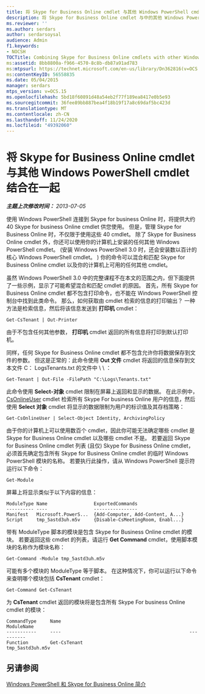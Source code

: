 ```yaml
---
title: 将 Skype for Business Online cmdlet 与其他 Windows PowerShell cmdlet 结合在一起
description: 将 Skype for Business Online cmdlet 与中的其他 Windows PowerShell cmdlet 结合在一起。
ms.reviewer: ''
ms.author: serdars
author: serdarsoysal
audience: Admin
f1.keywords:
- NOCSH
TOCTitle: Combining Skype for Business Online cmdlets with other Windows PowerShell cmdlets
ms:assetid: 8bb8800a-f966-4570-8c8b-db87a91ad783
ms:mtpsurl: https://technet.microsoft.com/en-us/library/Dn362816(v=OCS.15)
ms:contentKeyID: 56558835
ms.date: 05/04/2015
manager: serdars
mtps_version: v=OCS.15
ms.openlocfilehash: 5bd18f60891d48a54eb2f77f189ea8417e0b5e93
ms.sourcegitcommit: 36fee89bb887bea4f18b19f17a8c69daf5bc423d
ms.translationtype: MT
ms.contentlocale: zh-CN
ms.lasthandoff: 11/24/2020
ms.locfileid: "49392060"
---
```

# <a name="combining-skype-for-business-online-cmdlets-with-other-windows-powershell-cmdlets-in"></a>将 Skype for Business Online cmdlet 与其他 Windows PowerShell cmdlet 结合在一起

<div data-xmlns="http://www.w3.org/1999/xhtml">

<div class="topic" data-xmlns="http://www.w3.org/1999/xhtml" data-msxsl="urn:schemas-microsoft-com:xslt" data-cs="https://msdn.microsoft.com/">

<div data-asp="https://msdn2.microsoft.com/asp">



</div>

<div id="mainSection">

<div id="mainBody">

<span> </span>

_**主题上次修改时间：** 2013-07-05_

使用 Windows PowerShell 连接到 Skype for business Online 时，将提供大约 40 Skype for business Online cmdlet 供您使用。 但是，管理 Skype for Business Online 时，不仅限于使用这些 40 cmdlet。 除了 Skype for Business Online cmdlet 外，你还可以使用你的计算机上安装的任何其他 Windows PowerShell cmdlet。  (安装 Windows PowerShell 3.0 时，还会安装数以百计的核心 Windows PowerShell cmdlet。 ) 你的命令可以混合和匹配 Skype for Business Online cmdlet 以及你的计算机上可用的任何其他 cmdlet。

虽然 Windows PowerShell 3.0 中的完整课程不在本文的范围之内，但下面提供了一些示例，显示了可能希望混合和匹配 cmdlet 的原因。 首先，所有 Skype for Business Online cmdlet 都不包含打印命令，也不能在 Windows PowerShell 控制台中找到此类命令。 那么，如何获取由 cmdlet 检索的信息的打印输出？ 一种方法是检索信息，然后将该信息发送到 **打印机** cmdlet：

    Get-CsTenant | Out-Printer

由于不包含任何其他参数， **打印机** cmdlet 返回的所有信息将打印到默认打印机。

同样，任何 Skype for Business Online cmdlet 都不包含允许你将数据保存到文件的参数。 但这是正常的：此命令使用 **Out 文件** cmdlet 将返回的信息保存到文本文件 C： LogsTenants.txt 的文件中 \\ \\ ：

    Get-Tenant | Out-File -FilePath "C:\Logs\Tenants.txt"

此命令使用 **Select-对象** cmdlet 限制在屏幕上返回和显示的数据。 在此示例中， [CsOnlineUser](https://technet.microsoft.com/library/JJ994026(v=OCS.15)) cmdlet 检索所有 Skype For business Online 用户的信息，然后使用 **Select 对象** cmdlet 将显示的数据限制为用户的标识值及其存档策略：

    Get-CsOnlineUser | Select-Object Identity, ArchivingPolicy

由于你的计算机上可以使用数百个 cmdlet，因此你可能无法确定哪些 cmdlet 是 Skype for Business Online cmdlet 以及哪些 cmdlet 不是。 若要返回 Skype for Business Online cmdlet 列表 (且仅) Skype for Business Online cmdlet，必须首先确定包含所有 Skype for Business Online cmdlet 的临时 Windows PowerShell 模块的名称。 若要执行此操作，请从 Windows PowerShell 提示符运行以下命令：

    Get-Module

屏幕上将显示类似于以下内容的信息：

    ModuleType Name                 ExportedCommands
    ---------- ----                 ----------------
    Manifest   Microsoft.PowerS...  {Add-Computer, Add-Content, A...}
    Script     tmp_5astd3uh.m5v     {Disable-CsMeetingRoom, Enabl...}

带有 ModuleType 脚本的模块是包含 Skype for Business Online cmdlet 的模块。 若要返回这些 cmdlet 的列表，请运行 **Get Command** cmdlet，使用脚本模块的名称作为模块名称：

    Get-Command -Module tmp_5astd3uh.m5v

可能有多个模块的 ModuleType 等于脚本。 在这种情况下，你可以运行以下命令来查明哪个模块包括 **CsTenant** cmdlet：

    Get-Command Get-CsTenant

为 **CsTenant** cmdlet 返回的模块将是包含所有 Skype For business Online cmdlet 的模块：

    CommandType     Name                                               ModuleName
    -----------     ----                                               ----------
    Function        Get-CsTenant                                       tmp_5astd3uh.m5v

<div>

## <a name="see-also"></a>另请参阅


[Windows PowerShell 和 Skype for Business Online 简介](https://technet.microsoft.com/library/Dn362785(v=OCS.15))  
  

</div>

</div>

<span> </span>

</div>

</div>

</div>

